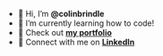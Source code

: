 - 👋 Hi, I’m **@colinbrindle**
- 🌱 I’m currently learning how to code!
- 📁 Check out **[my portfolio](https://colinbrindle.github.io/css-portfolio/)**
- 🤝 Connect with me on **[LinkedIn](https://linkedin.com/in/colinbrindle)**

<!---
colinbrindle/colinbrindle is a ✨ special ✨ repository because its `README.md` (this file) appears on your GitHub profile.
You can click the Preview link to take a look at your changes.
--->
